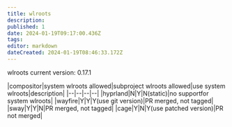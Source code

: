 ```yaml
---
title: wlroots
description: 
published: 1
date: 2024-01-19T09:17:00.436Z
tags: 
editor: markdown
dateCreated: 2024-01-19T08:46:33.172Z
---
```


wlroots current version: 0.17.1

|compositor|system wlroots allowed|subproject wlroots allowed|use system wlroots|description|
|--|--|--|--|
|hyprland|N|Y|N(static)|no supportfor system wlroots|
|wayfire|Y|Y|Y(use git version)|PR merged, not tagged|
|sway|Y|Y|N|PR merged, not tagged|
|cage|Y|N|Y(use patched version)|PR not merged|